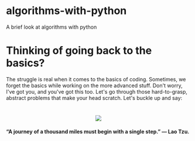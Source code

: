 # algorithms-with-python
A brief look at algorithms with python

# Thinking of going back to the basics?

The struggle is real when it comes to the basics of coding. Sometimes, we forget the basics while working on the more advanced stuff.
Don't worry, I've got you, and you've got this too. Let's go through those hard-to-grasp, abstract problems that make your head scratch.
Let's buckle up and say: 

<h1 align="center"> <img src="https://ventureteambuilding.co.uk/wp-content/uploads/2016/06/AllDay03.gif"> </h1>

#### “A journey of a thousand miles must begin with a single step.” — Lao Tzu.
